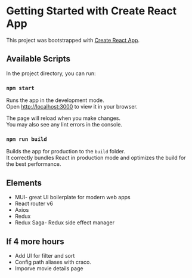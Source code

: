 # Getting Started with Create React App

This project was bootstrapped with [Create React App](https://github.com/facebook/create-react-app).

## Available Scripts

In the project directory, you can run:

### `npm start`

Runs the app in the development mode.\
Open [http://localhost:3000](http://localhost:3000) to view it in your browser.

The page will reload when you make changes.\
You may also see any lint errors in the console.

### `npm run build`

Builds the app for production to the `build` folder.\
It correctly bundles React in production mode and optimizes the build for the best performance.


## Elements

- MUI- great UI boilerplate for modern web apps
- React router v6
- Axios
- Redux
- Redux Saga-  Redux side effect manager


## If 4 more hours

- Add UI for filter and sort
- Config path aliases with craco.
- Imporve movie details page


